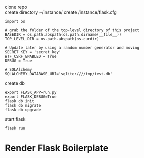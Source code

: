 clone repo  
create directory ~/instance/
create /instance/flask.cfg
```
import os

# grab the folder of the top-level directory of this project
BASEDIR = os.path.abspath(os.path.dirname(__file__))
TOP_LEVEL_DIR = os.path.abspath(os.curdir)

# Update later by using a random number generator and moving
SECRET_KEY = 'secret_key'
WTF_CSRF_ENABLED = True
DEBUG = True

# SQLAlchemy
SQLALCHEMY_DATABASE_URI='sqlite:////tmp/test.db'
```
create db  
```
export FLASK_APP=run.py
export FLASK_DEBUG=True
flask db init
flask db migrate
flask db upgrade
```
start flask
```
flask run
```
# Render Flask Boilerplate

